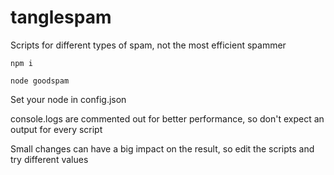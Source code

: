 # tanglespam

Scripts for different types of spam, not the most efficient spammer

`npm i`

`node goodspam`

Set your node in config.json

console.logs are commented out for better performance, so don't expect an output for every script

Small changes can have a big impact on the result, so edit the scripts and try different values